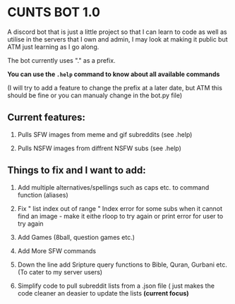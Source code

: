 # CUNTS BOT 1.0

A discord bot that is just a little project so that I can learn to code as well as utilise in the servers that I own and admin, I may look at making it public but ATM just learning as I go along. 

The bot currently uses "." as a prefix.

**You can use the `.help` command to know about all available commands**

(I will try to add a feature to change the prefix at a later date, but ATM this should be fine or you can manualy change in the bot.py file)

## **Current features**:

1. Pulls SFW images from meme and gif subreddits (see .help)

2. Pulls NSFW images from diffrent NSFW subs (see .help)

## **Things to fix and I want to add**:

1. Add multiple alternatives/spellings such as caps etc. to command function (aliases)

2. Fix " list index out of range " Index error for some subs when it cannot find an image
            - make it eithe rloop to try again or print error for user to try again

3. Add Games (8ball, question games etc.)

4. Add More SFW commands

5. Down the line add Sripture query functions to Bible, Quran, Gurbani etc. (To cater to my server users)

6. Simplify code to pull subreddit lists from a .json file ( just makes the code cleaner an deasier to update the lists **(current focus)**


